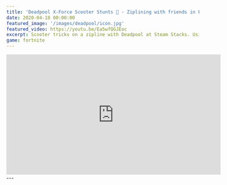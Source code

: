 ```yaml
---
title: 'Deadpool X-Force Scooter Stunts 🛴 - Ziplining with friends in Fortnite'
date: 2020-04-18 00:00:00
featured_image: '/images/deadpool/icon.jpg'
featured_video: https://youtu.be/Ea5wfQGJEoc
excerpt: Scooter tricks on a zipline with Deadpool at Steam Stacks. Using the Scooter emote in the battle lab with moon gravity. 
game: fortnite
---
```

<iframe width="560" height="315" src="https://youtu.be/Ea5wfQGJEoc" frameborder="0" allow="accelerometer; autoplay; encrypted-media; gyroscope; picture-in-picture" allowfullscreen></iframe>
---
